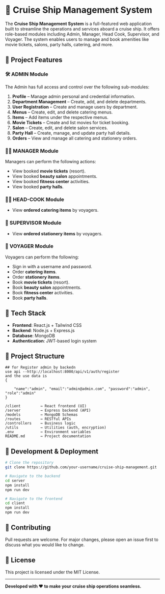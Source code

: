 # 🚢 Cruise Ship Management System

The **Cruise Ship Management System** is a full-featured web application built to streamline the operations and services aboard a cruise ship. It offers role-based modules including Admin, Manager, Head Cook, Supervisor, and Voyager. The system enables users to manage and book amenities like movie tickets, salons, party halls, catering, and more.

## 📌 Project Features

### 🛠️ ADMIN Module

The Admin has full access and control over the following sub-modules:

1. **Profile** – Manage admin personal and credential information.
2. **Department Management** – Create, add, and delete departments.
3. **User Registration** – Create and manage users by department.
4. **Menus** – Create, edit, and delete catering menus.
5. **Items** – Add items under the respective menus.
6. **Movie Tickets** – Create and list movies for ticket booking.
7. **Salon** – Create, edit, and delete salon services.
8. **Party Hall** – Create, manage, and update party hall details.
9. **Orders** – View and manage all catering and stationery orders.

### 👨‍💼 MANAGER Module

Managers can perform the following actions:

- View booked **movie tickets** (resort).
- View booked **beauty salon** appointments.
- View booked **fitness center** activities.
- View booked **party halls**.

### 👨‍🍳 HEAD-COOK Module

- View **ordered catering items** by voyagers.

### 👷 SUPERVISOR Module

- View **ordered stationery items** by voyagers.

### 🧍 VOYAGER Module

Voyagers can perform the following:

- Sign in with a username and password.
- Order **catering items**.
- Order **stationery items**.
- Book **movie tickets** (resort).
- Book **beauty salon** appointments.
- Book **fitness center** activities.
- Book **party halls**.

## 🚀 Tech Stack

- **Frontend**: React.js + Tailwind CSS
- **Backend**: Node.js + Express.js
- **Database**: MongoDB
- **Authentication**: JWT-based login system

## 📂 Project Structure
```
## for Register admin by backedn
use api --http://localhost:8000/api/v1/auth/register
and the use data is
{

    "name":"admin", "email":"admin@admin.com", "password":"admin", "role":"admin"
}
```

```
/client         → React frontend (UI)
/server         → Express backend (API)
/models         → MongoDB Schemas
/routes         → RESTful APIs
/controllers    → Business logic
/utils          → Utilities (auth, encryption)
.env            → Environment variables
README.md       → Project documentation
```

## 🧪 Development & Deployment

```bash
# Clone the repository
git clone https://github.com/your-username/cruise-ship-management.git

# Navigate to the backend
cd server
npm install
npm run dev

# Navigate to the frontend
cd client
npm install
npm run dev
```

## 🙌 Contributing

Pull requests are welcome. For major changes, please open an issue first to discuss what you would like to change.

## 📄 License

This project is licensed under the MIT License.

---

**Developed with ❤️ to make your cruise ship operations seamless.**
